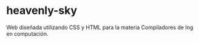 # heavenly-sky
Web diseñada utilizando CSS y HTML para la materia Compiladores de Ing en computación.
